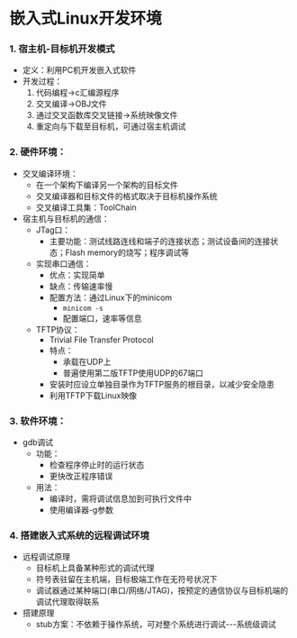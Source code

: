 # 嵌入式Linux开发环境

### 1. 宿主机-目标机开发模式

* 定义：利用PC机开发嵌入式软件
* 开发过程：
  1. 代码编程->c汇编源程序
  2. 交叉编译->OBJ文件
  3. 通过交叉函数库交叉链接->系统映像文件
  4. 重定向与下载至目标机，可通过宿主机调试

### 2. 硬件环境：

* 交叉编译环境：
  * 在一个架构下编译另一个架构的目标文件
  * 交叉编译器和目标文件的格式取决于目标机操作系统
  * 交叉编译工具集：ToolChain
* 宿主机与目标机的通信：
  * JTag口：
    * 主要功能：测试线路连线和端子的连接状态；测试设备间的连接状态；Flash memory的烧写；程序调试等
  * 实现串口通信：
    * 优点：实现简单
    * 缺点：传输速率慢
    * 配置方法：通过Linux下的minicom
      * `minicom -s`
      * 配置端口，速率等信息
  * TFTP协议：
    * Trivial File Transfer Protocol
    * 特点：
      * 承载在UDP上
      * 普遍使用第二版TFTP使用UDP的67端口
    * 安装时应设立单独目录作为TFTP服务的根目录，以减少安全隐患
    * 利用TFTP下载Linux映像

### 3. 软件环境：

* gdb调试
  * 功能：
    * 检查程序停止时的运行状态
    * 更快改正程序错误
  * 用法：
    * 编译时，需将调试信息加到可执行文件中
    * 使用编译器-g参数

### 4. 搭建嵌入式系统的远程调试环境

* 远程调试原理
  * 目标机上具备某种形式的调试代理
  * 符号表驻留在主机端，目标极端工作在无符号状况下
  * 调试器通过某种端口(串口/网络/JTAG)，按预定的通信协议与目标机端的调试代理取得联系
* 搭建原理
  * stub方案：不依赖于操作系统，可对整个系统进行调试---系统级调试
